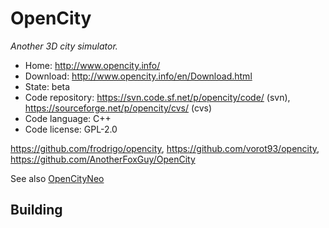 # OpenCity

_Another 3D city simulator._

- Home: http://www.opencity.info/
- Download: http://www.opencity.info/en/Download.html
- State: beta
- Code repository: https://svn.code.sf.net/p/opencity/code/ (svn), https://sourceforge.net/p/opencity/cvs/ (cvs)
- Code language: C++
- Code license: GPL-2.0

https://github.com/frodrigo/opencity, https://github.com/vorot93/opencity, https://github.com/AnotherFoxGuy/OpenCity

See also [OpenCityNeo](https://github.com/icecoolinux/opencityneo)

## Building
